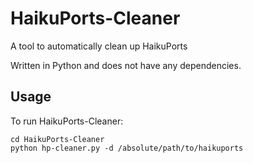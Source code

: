 # HaikuPorts-Cleaner
A tool to automatically clean up HaikuPorts

Written in Python and does not have any dependencies.

## Usage

To run HaikuPorts-Cleaner:

```
cd HaikuPorts-Cleaner
python hp-cleaner.py -d /absolute/path/to/haikuports
```
